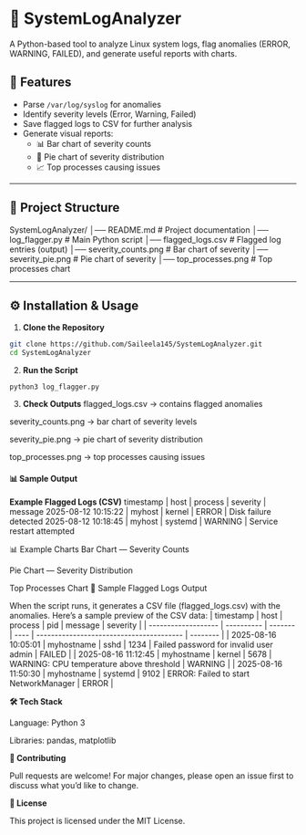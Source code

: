 # 📝 SystemLogAnalyzer  

A Python-based tool to analyze Linux system logs, flag anomalies (ERROR, WARNING, FAILED), and generate useful reports with charts.  

## 🚀 Features  
- Parse `/var/log/syslog` for anomalies  
- Identify severity levels (Error, Warning, Failed)  
- Save flagged logs to CSV for further analysis  
- Generate visual reports:  
  - 📊 Bar chart of severity counts  
  - 🥧 Pie chart of severity distribution  
  - 📈 Top processes causing issues  

---

## 📂 Project Structure  
SystemLogAnalyzer/
│── README.md # Project documentation
│── log_flagger.py # Main Python script
│── flagged_logs.csv # Flagged log entries (output)
│── severity_counts.png # Bar chart of severity
│── severity_pie.png # Pie chart of severity
│── top_processes.png # Top processes chart

---

## ⚙️ Installation & Usage  

1. **Clone the Repository**  
```bash
git clone https://github.com/Saileela145/SystemLogAnalyzer.git
cd SystemLogAnalyzer
```
2. **Run the Script**
```
python3 log_flagger.py
```
3. **Check Outputs**
flagged_logs.csv → contains flagged anomalies

severity_counts.png → bar chart of severity levels

severity_pie.png → pie chart of severity distribution

top_processes.png → top processes causing issues

#### 📊 Sample Output
**Example Flagged Logs (CSV)**
timestamp           | host     | process   | severity | message
2025-08-12 10:15:22 | myhost   | kernel    | ERROR    | Disk failure detected
2025-08-12 10:18:45 | myhost   | systemd   | WARNING  | Service restart attempted

📊 Example Charts
Bar Chart — Severity Counts

Pie Chart — Severity Distribution

Top Processes Chart
📑 Sample Flagged Logs Output

When the script runs, it generates a CSV file (flagged_logs.csv) with the anomalies.
Here’s a sample preview of the CSV data:
| timestamp           | host       | process | pid  | message                                  | severity |
| ------------------- | ---------- | ------- | ---- | ---------------------------------------- | -------- |
| 2025-08-16 10:05:01 | myhostname | sshd    | 1234 | Failed password for invalid user admin   | FAILED   |
| 2025-08-16 11:12:45 | myhostname | kernel  | 5678 | WARNING: CPU temperature above threshold | WARNING  |
| 2025-08-16 11:50:30 | myhostname | systemd | 9102 | ERROR: Failed to start NetworkManager    | ERROR    |

**🛠️ Tech Stack**

Language: Python 3

Libraries: pandas, matplotlib

**🤝 Contributing**

Pull requests are welcome! For major changes, please open an issue first to discuss what you’d like to change.

**📜 License**

This project is licensed under the MIT License.


